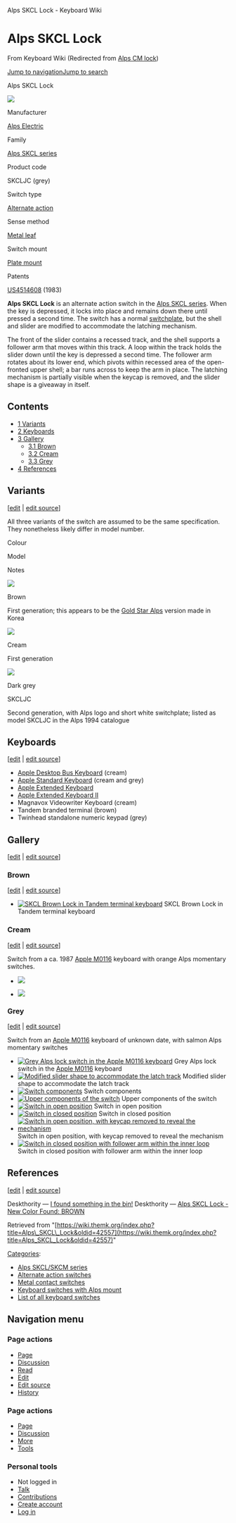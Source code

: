 Alps SKCL Lock - Keyboard Wiki

Alps SKCL Lock
==============

From Keyboard Wiki (Redirected from [Alps CM lock](https://wiki.themk.org/index.php?title=Alps_CM_lock&redirect=no "Alps CM lock")) 

[Jump to navigation](https://wiki.themk.org/index.php/Alps_CM_lock#column-one)[Jump to search](https://wiki.themk.org/index.php/Alps_CM_lock#searchInput)

Alps SKCL Lock

[![](https://wiki.themk.org/images/thumb/8/83/Alps_lock_infobox.jpg/500px-Alps_lock_infobox.jpg)](https://wiki.themk.org/index.php/File:Alps_lock_infobox.jpg)

Manufacturer

[Alps Electric](https://wiki.themk.org/index.php/Alps_Electric "Alps Electric")

Family

[Alps SKCL series](https://wiki.themk.org/index.php/Alps_SKCL_series "Alps SKCL series")

Product code

SKCLJC (grey)

Switch type

[Alternate action](https://wiki.themk.org/index.php/Alternate_action "Alternate action")

Sense method

[Metal leaf](https://wiki.themk.org/index.php/Metal_leaf "Metal leaf")

Switch mount

[Plate mount](https://wiki.themk.org/index.php/Plate_mount "Plate mount")

Patents

[US4514608](https://www.google.com/patents/US4514608) (1983)

**Alps SKCL Lock** is an alternate action switch in the [Alps SKCL series](https://wiki.themk.org/index.php/Alps_SKCL_series "Alps SKCL series"). When the key is depressed, it locks into place and remains down there until pressed a second time. The switch has a normal [switchplate](https://wiki.themk.org/index.php/Switchplate "Switchplate"), but the shell and slider are modified to accommodate the latching mechanism.

The front of the slider contains a recessed track, and the shell supports a follower arm that moves within this track. A loop within the track holds the slider down until the key is depressed a second time. The follower arm rotates about its lower end, which pivots within recessed area of the open-fronted upper shell; a bar runs across to keep the arm in place. The latching mechanism is partially visible when the keycap is removed, and the slider shape is a giveaway in itself.

Contents
--------

*   [1  Variants](https://wiki.themk.org/index.php/Alps_CM_lock#Variants)
*   [2  Keyboards](https://wiki.themk.org/index.php/Alps_CM_lock#Keyboards)
*   [3  Gallery](https://wiki.themk.org/index.php/Alps_CM_lock#Gallery)
    *   [3.1  Brown](https://wiki.themk.org/index.php/Alps_CM_lock#Brown)
    *   [3.2  Cream](https://wiki.themk.org/index.php/Alps_CM_lock#Cream)
    *   [3.3  Grey](https://wiki.themk.org/index.php/Alps_CM_lock#Grey)
*   [4  References](https://wiki.themk.org/index.php/Alps_CM_lock#References)

Variants
--------

\[[edit](https://wiki.themk.org/index.php?title=Alps_SKCL_Lock&veaction=edit&section=1 "Edit section: Variants") | [edit source](https://wiki.themk.org/index.php?title=Alps_SKCL_Lock&action=edit&section=1 "Edit section's source code: Variants")\]

All three variants of the switch are assumed to be the same specification. They nonetheless likely differ in model number.

Colour

Model

Notes

[![](https://wiki.themk.org/images/thumb/3/3c/Skcllockbrown.jpg/350px-Skcllockbrown.jpg)](https://wiki.themk.org/index.php/File:Skcllockbrown.jpg)

Brown

First generation; this appears to be the [Gold Star Alps](https://wiki.themk.org/index.php/Gold_Star_Alps "Gold Star Alps") version made in Korea

[![](https://wiki.themk.org/images/thumb/3/35/Alps_SKCM_orange_and_SKCL_cream_no_logo_-_AEK_detail.jpg/350px-Alps_SKCM_orange_and_SKCL_cream_no_logo_-_AEK_detail.jpg)](https://wiki.themk.org/index.php/File:Alps_SKCM_orange_and_SKCL_cream_no_logo_-_AEK_detail.jpg)

Cream

First generation

[![](https://wiki.themk.org/images/thumb/8/83/Alps_lock_infobox.jpg/350px-Alps_lock_infobox.jpg)](https://wiki.themk.org/index.php/File:Alps_lock_infobox.jpg)

Dark grey

SKCLJC

Second generation, with Alps logo and short white switchplate; listed as model SKCLJC in the Alps 1994 catalogue

Keyboards
---------

\[[edit](https://wiki.themk.org/index.php?title=Alps_SKCL_Lock&veaction=edit&section=2 "Edit section: Keyboards") | [edit source](https://wiki.themk.org/index.php?title=Alps_SKCL_Lock&action=edit&section=2 "Edit section's source code: Keyboards")\]

*   [Apple Desktop Bus Keyboard](https://wiki.themk.org/index.php/Apple_Desktop_Bus_Keyboard "Apple Desktop Bus Keyboard") (cream)
*   [Apple Standard Keyboard](https://wiki.themk.org/index.php/Apple_Standard_Keyboard "Apple Standard Keyboard") (cream and grey)
*   [Apple Extended Keyboard](https://wiki.themk.org/index.php/Apple_Extended_Keyboard "Apple Extended Keyboard")
*   [Apple Extended Keyboard II](https://wiki.themk.org/index.php/Apple_Extended_Keyboard_II "Apple Extended Keyboard II")
*   Magnavox Videowriter Keyboard (cream)
*   Tandem branded terminal (brown)<ref name="Tandem Terminal" />
*   Twinhead standalone numeric keypad (grey)<ref name="Twinhead" />

Gallery
-------

\[[edit](https://wiki.themk.org/index.php?title=Alps_SKCL_Lock&veaction=edit&section=3 "Edit section: Gallery") | [edit source](https://wiki.themk.org/index.php?title=Alps_SKCL_Lock&action=edit&section=3 "Edit section's source code: Gallery")\]

### Brown

\[[edit](https://wiki.themk.org/index.php?title=Alps_SKCL_Lock&veaction=edit&section=4 "Edit section: Brown") | [edit source](https://wiki.themk.org/index.php?title=Alps_SKCL_Lock&action=edit&section=4 "Edit section's source code: Brown")\]

*   [![SKCL Brown Lock in Tandem terminal keyboard](https://wiki.themk.org/images/thumb/3/3c/Skcllockbrown.jpg/499px-Skcllockbrown.jpg)](https://wiki.themk.org/index.php/File:Skcllockbrown.jpg "SKCL Brown Lock in Tandem terminal keyboard") SKCL Brown Lock in Tandem terminal keyboard 

### Cream

\[[edit](https://wiki.themk.org/index.php?title=Alps_SKCL_Lock&veaction=edit&section=5 "Edit section: Cream") | [edit source](https://wiki.themk.org/index.php?title=Alps_SKCL_Lock&action=edit&section=5 "Edit section's source code: Cream")\]

Switch from a ca. 1987 [Apple M0116](https://wiki.themk.org/index.php/Apple_M0116 "Apple M0116") keyboard with orange Alps momentary switches.

*   [![](https://wiki.themk.org/images/thumb/d/d3/Apple_M0116_%28Orange%29_--_alternate_action_switch_2.jpg/500px-Apple_M0116_%28Orange%29_--_alternate_action_switch_2.jpg)](https://wiki.themk.org/index.php/File:Apple_M0116_\(Orange\)_--_alternate_action_switch_2.jpg) 
    
*   [![](https://wiki.themk.org/images/thumb/8/8a/Apple_M0116_%28Orange%29_--_alternate_action_switch_1.jpg/487px-Apple_M0116_%28Orange%29_--_alternate_action_switch_1.jpg)](https://wiki.themk.org/index.php/File:Apple_M0116_\(Orange\)_--_alternate_action_switch_1.jpg) 
    

### Grey

\[[edit](https://wiki.themk.org/index.php?title=Alps_SKCL_Lock&veaction=edit&section=6 "Edit section: Grey") | [edit source](https://wiki.themk.org/index.php?title=Alps_SKCL_Lock&action=edit&section=6 "Edit section's source code: Grey")\]

Switch from an [Apple M0116](https://wiki.themk.org/index.php/Apple_M0116 "Apple M0116") keyboard of unknown date, with salmon Alps momentary switches

*   [![Grey Alps lock switch in the Apple M0116 keyboard](https://wiki.themk.org/images/thumb/1/17/Alps_lock_switch.jpg/499px-Alps_lock_switch.jpg)](https://wiki.themk.org/index.php/File:Alps_lock_switch.jpg "Grey Alps lock switch in the Apple M0116 keyboard") Grey Alps lock switch in the [Apple M0116](https://wiki.themk.org/index.php/Apple_M0116 "Apple M0116") keyboard 
*   [![Modified slider shape to accommodate the latch track](https://wiki.themk.org/images/thumb/c/c2/Alps_lock_slider_shape.jpg/499px-Alps_lock_slider_shape.jpg)](https://wiki.themk.org/index.php/File:Alps_lock_slider_shape.jpg "Modified slider shape to accommodate the latch track") Modified slider shape to accommodate the latch track 
*   [![Switch components](https://wiki.themk.org/images/thumb/e/ea/Alps_lock_disassembled.jpg/499px-Alps_lock_disassembled.jpg)](https://wiki.themk.org/index.php/File:Alps_lock_disassembled.jpg "Switch components") Switch components 
*   [![Upper components of the switch](https://wiki.themk.org/images/thumb/a/a8/Alps_lock_upper_components.jpg/499px-Alps_lock_upper_components.jpg)](https://wiki.themk.org/index.php/File:Alps_lock_upper_components.jpg "Upper components of the switch") Upper components of the switch 
*   [![Switch in open position](https://wiki.themk.org/images/thumb/2/23/Apple_M0116_Caps_Lock_disengaged.jpg/499px-Apple_M0116_Caps_Lock_disengaged.jpg)](https://wiki.themk.org/index.php/File:Apple_M0116_Caps_Lock_disengaged.jpg "Switch in open position") Switch in open position 
*   [![Switch in closed position](https://wiki.themk.org/images/thumb/a/ad/Apple_M0116_Caps_Lock_engaged.jpg/499px-Apple_M0116_Caps_Lock_engaged.jpg)](https://wiki.themk.org/index.php/File:Apple_M0116_Caps_Lock_engaged.jpg "Switch in closed position") Switch in closed position 
*   [![Switch in open position, with keycap removed to reveal the mechanism](https://wiki.themk.org/images/thumb/3/3e/Alps_lock_slider_in_open_position.jpg/499px-Alps_lock_slider_in_open_position.jpg)](https://wiki.themk.org/index.php/File:Alps_lock_slider_in_open_position.jpg "Switch in open position, with keycap removed to reveal the mechanism") Switch in open position, with keycap removed to reveal the mechanism 
*   [![Switch in closed position with follower arm within the inner loop](https://wiki.themk.org/images/thumb/6/65/Alps_lock_slider_in_closed_position.jpg/499px-Alps_lock_slider_in_closed_position.jpg)](https://wiki.themk.org/index.php/File:Alps_lock_slider_in_closed_position.jpg "Switch in closed position with follower arm within the inner loop") Switch in closed position with follower arm within the inner loop 

References
----------

\[[edit](https://wiki.themk.org/index.php?title=Alps_SKCL_Lock&veaction=edit&section=7 "Edit section: References") | [edit source](https://wiki.themk.org/index.php?title=Alps_SKCL_Lock&action=edit&section=7 "Edit section's source code: References")\]

<references> <ref name="Twinhead">Deskthority — [I found something in the bin!](http://deskthority.net/photos-videos-f8/i-found-something-in-the-bin-t5215.html)</ref> <ref name="Tandem Terminal">Deskthority — [Alps SKCL Lock - New Color Found: BROWN](https://deskthority.net/wiki-talk-f33/alps-skcl-lock-new-color-found-brown-t13256.html)</ref> </references>

Retrieved from "[https://wiki.themk.org/index.php?title=Alps\_SKCL\_Lock&oldid=42557](https://wiki.themk.org/index.php?title=Alps_SKCL_Lock&oldid=42557)"

[Categories](https://wiki.themk.org/index.php/Special:Categories "Special:Categories"):

*   [Alps SKCL/SKCM series](https://wiki.themk.org/index.php/Category:Alps_SKCL/SKCM_series "Category:Alps SKCL/SKCM series")
*   [Alternate action switches](https://wiki.themk.org/index.php/Category:Alternate_action_switches "Category:Alternate action switches")
*   [Metal contact switches](https://wiki.themk.org/index.php/Category:Metal_contact_switches "Category:Metal contact switches")
*   [Keyboard switches with Alps mount](https://wiki.themk.org/index.php/Category:Keyboard_switches_with_Alps_mount "Category:Keyboard switches with Alps mount")
*   [List of all keyboard switches](https://wiki.themk.org/index.php/Category:List_of_all_keyboard_switches "Category:List of all keyboard switches")

Navigation menu
---------------

### Page actions

*   [Page](https://wiki.themk.org/index.php/Alps_SKCL_Lock "View the content page [c]")
*   [Discussion](https://wiki.themk.org/index.php?title=Talk:Alps_SKCL_Lock&action=edit&redlink=1 "Discussion about the content page (page does not exist) [t]")
*   [Read](https://wiki.themk.org/index.php/Alps_SKCL_Lock)
*   [Edit](https://wiki.themk.org/index.php?title=Alps_SKCL_Lock&veaction=edit "Edit this page [v]")
*   [Edit source](https://wiki.themk.org/index.php?title=Alps_SKCL_Lock&action=edit "Edit the source code of this page [e]")
*   [History](https://wiki.themk.org/index.php?title=Alps_SKCL_Lock&action=history "Past revisions of this page [h]")

### Page actions

*   [Page](https://wiki.themk.org/index.php/Alps_SKCL_Lock "Page")
*   [Discussion](https://wiki.themk.org/index.php?title=Talk:Alps_SKCL_Lock&action=edit&redlink=1 " (page does not exist)")
*   [More](https://wiki.themk.org/index.php/Alps_CM_lock#p-cactions)
*   [Tools](https://wiki.themk.org/index.php/Alps_CM_lock#p-tb "Tools")

### Personal tools

*   Not logged in
*   [Talk](https://wiki.themk.org/index.php/Special:MyTalk "Discussion about edits from this IP address [n]")
*   [Contributions](https://wiki.themk.org/index.php/Special:MyContributions "A list of edits made from this IP address [y]")
*   [Create account](https://wiki.themk.org/index.php?title=Special:CreateAccount&returnto=Alps+SKCL+Lock "You are encouraged to create an account and log in; however, it is not mandatory")
*   [Log in](https://wiki.themk.org/index.php?title=Special:UserLogin&returnto=Alps+SKCL+Lock "You are encouraged to log in; however, it is not mandatory [o]")

[](https://wiki.themk.org/index.php/Main_Page) [](https://wiki.themk.org/index.php/Alps_CM_lock#sidebar "Jump to navigation")[](https://wiki.themk.org/index.php/Alps_CM_lock#p-personal "user tools")[](https://wiki.themk.org/index.php/Alps_CM_lock#globalWrapper "back to top")